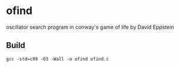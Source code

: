 # ofind

oscillator search program in conway's game of life by David Eppstein

## Build

```
gcc -std=c99 -O3 -Wall -o ofind ofind.c
```
